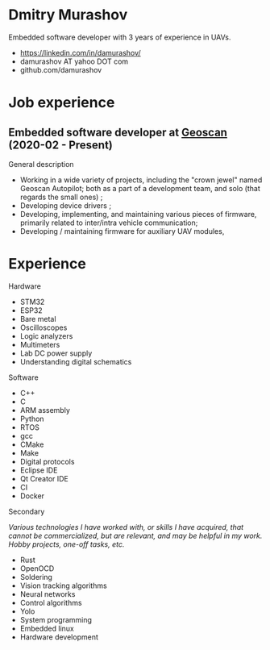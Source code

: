 # Dmitry Murashov

Embedded software developer with 3 years of experience in UAVs.

- https://linkedin.com/in/damurashov/
- damurashov AT yahoo DOT com
- github.com/damurashov

# Job experience

## Embedded software developer at [Geoscan](geoscan.aero) (2020-02 - Present)

General description

- Working in a wide variety of projects, including the "crown jewel" named
  Geoscan Autopilot; both as a part of a development team, and solo (that
  regards the small ones) ;
- Developing device drivers ;
- Developing, implementing, and maintaining various pieces of firmware,
  primarily related to inter/intra vehicle communication;
- Developing / maintaining firmware for auxiliary UAV modules,

# Experience

Hardware

- STM32
- ESP32
- Bare metal
- Oscilloscopes
- Logic analyzers
- Multimeters
- Lab DC power supply
- Understanding digital schematics

Software

- C++
- C
- ARM assembly
- Python
- RTOS
- gcc
- CMake
- Make
- Digital protocols
- Eclipse IDE
- Qt Creator IDE
- CI
- Docker

Secondary

*Various technologies I have worked with, or skills I have acquired, that
cannot be commercialized, but are relevant, and may be helpful in my work.
Hobby projects, one-off tasks, etc.*

- Rust
- OpenOCD
- Soldering
- Vision tracking algorithms
- Neural networks
- Control algorithms
- Yolo
- System programming
- Embedded linux
- Hardware development
